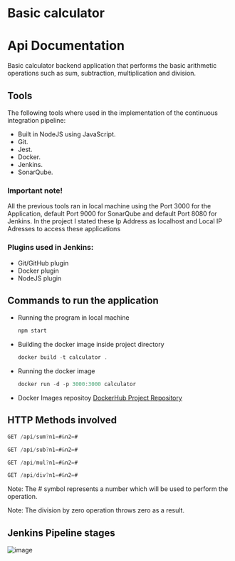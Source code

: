 # Basic calculator

# Api Documentation

Basic calculator backend application that performs the basic arithmetic operations such as sum, subtraction, multiplication and division.

## Tools

The following tools where used in the implementation of the continuous integration pipeline:

- Built in NodeJS using JavaScript.
- Git.
- Jest.
- Docker.
- Jenkins.
- SonarQube.

### Important note!

All the previous tools ran in local machine using the Port 3000 for the Application, default Port 9000 for SonarQube and default Port 8080 for Jenkins.
In the project I stated these Ip Address as localhost and Local IP Adresses to access these applications

### Plugins used in Jenkins:

- Git/GitHub plugin
- Docker plugin
- NodeJS plugin

## Commands to run the application

- Running the program in local machine

    ```jsx
    npm start
    ```

- Building the docker image inside project directory

    ```jsx
    docker build -t calculator .
    ```

- Running the docker image

    ```jsx
    docker run -d -p 3000:3000 calculator
    ```

- Docker Images repositoy
    [DockerHub Project Repository](https://hub.docker.com/r/davidelp17/calculator)

## HTTP Methods involved

```jsx
GET /api/sum?n1=#&n2=#
```

```jsx
GET /api/sub?n1=#&n2=#
```

```jsx
GET /api/mul?n1=#&n2=#
```

```jsx
GET /api/div?n1=#&n2=#
```

Note: The # symbol represents a number which will be used to perform the operation.

Note: The division by zero operation throws zero as a result.

## Jenkins Pipeline stages
![image](https://user-images.githubusercontent.com/17619940/126083843-038f2684-28ab-40c6-8cca-7ea3c50a1599.png)

